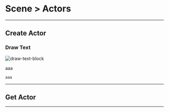 # Scene > Actors

***

## Create Actor

### Draw Text

![draw-text-block](http://static.stencyl.com/pedia2/block-images/9%20-%20Drawing/0%20-%20Drawing/draw-text.png)

aaa

```
aaa
```

***

## Get Actor

***
